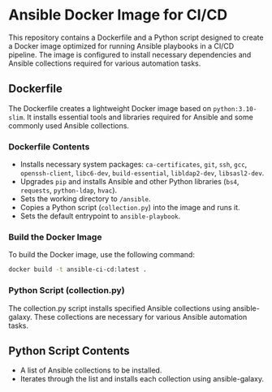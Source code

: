 # Ansible Docker Image for CI/CD

This repository contains a Dockerfile and a Python script designed to create a Docker image optimized for running Ansible playbooks in a CI/CD pipeline. 
The image is configured to install necessary dependencies and Ansible collections required for various automation tasks.

## Dockerfile

The Dockerfile creates a lightweight Docker image based on `python:3.10-slim`. It installs essential tools and libraries required for Ansible and some commonly used Ansible collections.

### Dockerfile Contents
- Installs necessary system packages: `ca-certificates`, `git`, `ssh`, `gcc`, `openssh-client`, `libc6-dev`, `build-essential`, `libldap2-dev`, `libsasl2-dev`.
- Upgrades `pip` and installs Ansible and other Python libraries (`bs4`, `requests`, `python-ldap`, `hvac`).
- Sets the working directory to `/ansible`.
- Copies a Python script (`collection.py`) into the image and runs it.
- Sets the default entrypoint to `ansible-playbook`.

### Build the Docker Image
To build the Docker image, use the following command:

```sh
docker build -t ansible-ci-cd:latest .
```

### Python Script (collection.py)
The collection.py script installs specified Ansible collections using ansible-galaxy. 
These collections are necessary for various Ansible automation tasks.

## Python Script Contents
- A list of Ansible collections to be installed.
- Iterates through the list and installs each collection using ansible-galaxy.
